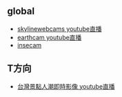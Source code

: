 

## global

- [skylinewebcams youtube直播](https://www.skylinewebcams.com/)
- [earthcam youtube直播](https://www.earthcam.com/myearthcam/)
- [insecam](http://www.insecam.org/)



## T方向

- [台灣景點人潮即時影像 youtube直播](https://monitor1.wfuapp.com/search)
